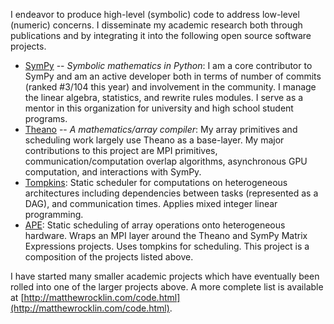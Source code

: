 
I endeavor to produce high-level (symbolic) code to address low-level (numeric) concerns. I disseminate my academic research both through publications and by integrating it into the following open source software projects. 

-   [SymPy](http://sympy.org) -- *Symbolic mathematics in Python*: I am a core contributor to SymPy and am an active developer both in terms of number of commits (ranked #3/104 this year) and involvement in the community. I manage the linear algebra, statistics, and rewrite rules modules. I serve as a mentor in this organization for university and high school student programs.
-   [Theano](http://deeplearning.net/software/theano/) -- *A mathematics/array compiler*: My array primitives and scheduling work largely use Theano as a base-layer. My major contributions to this project are MPI primitives, communication/computation overlap algorithms, asynchronous GPU computation, and interactions with SymPy.
-   [Tompkins](http://github.com/mrocklin/tompkins): Static scheduler for computations on heterogeneous architectures including dependencies between tasks (represented as a DAG), and communication times. Applies mixed integer linear programming.
-   [APE](http://github.com/mrocklin/ape): Static scheduling of array operations onto heterogeneous hardware. Wraps an MPI layer around the Theano and SymPy Matrix Expressions projects. Uses tompkins for scheduling. This project is a composition of the projects listed above.

I have started many smaller academic projects which have eventually been rolled into one of the larger projects above. A more complete list is available at [http://matthewrocklin.com/code.html](http://matthewrocklin.com/code.html). 
